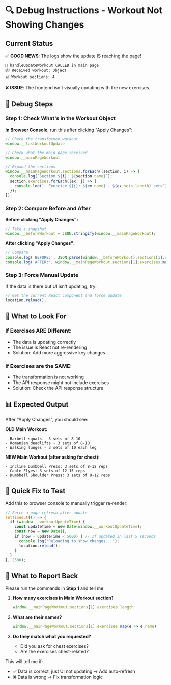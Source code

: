 # 🔍 Debug Instructions - Workout Not Showing Changes

## Current Status

✅ **GOOD NEWS**: The logs show the update IS reaching the page!
```
🎯 handleUpdateWorkout CALLED in main page
📦 Received workout: Object
📊 Workout sections: 4
```

❌ **ISSUE**: The frontend isn't visually updating with the new exercises.

## 🧪 Debug Steps

### Step 1: Check What's in the Workout Object

**In Browser Console**, run this after clicking "Apply Changes":

```javascript
// Check the transformed workout
window.__lastWorkoutUpdate

// Check what the main page received
window.__mainPageWorkout

// Expand the sections
window.__mainPageWorkout.sections.forEach((section, i) => {
  console.log(`Section ${i}: ${section.name}`);
  section.exercises.forEach((ex, j) => {
    console.log(`  Exercise ${j}: ${ex.name} - ${ex.sets.length} sets`);
  });
});
```

### Step 2: Compare Before and After

**Before clicking "Apply Changes":**
```javascript
// Take a snapshot
window.__beforeWorkout = JSON.stringify(window.__mainPageWorkout);
```

**After clicking "Apply Changes":**
```javascript
// Compare
console.log('BEFORE:', JSON.parse(window.__beforeWorkout).sections[1].exercises.map(e => e.name));
console.log('AFTER:', window.__mainPageWorkout.sections[1].exercises.map(e => e.name));
```

### Step 3: Force Manual Update

If the data is there but UI isn't updating, try:

```javascript
// Get the current React component and force update
location.reload();
```

## 🎯 What to Look For

### If Exercises ARE Different:
- The data is updating correctly
- The issue is React not re-rendering
- Solution: Add more aggressive key changes

### If Exercises are the SAME:
- The transformation is not working
- The API response might not include exercises
- Solution: Check the API response structure

## 📊 Expected Output

After "Apply Changes", you should see:

**OLD Main Workout:**
```
- Barbell squats - 3 sets of 8-10
- Romanian deadlifts - 3 sets of 8-10
- Walking lunges - 3 sets of 10 each leg
```

**NEW Main Workout (after asking for chest):**
```
- Incline Dumbbell Press: 3 sets of 8-12 reps
- Cable Flyes: 3 sets of 12-15 reps
- Dumbbell Shoulder Press: 3 sets of 8-12 reps
```

## 🔧 Quick Fix to Test

Add this to browser console to manually trigger re-render:

```javascript
// Force a page refresh after update
setTimeout(() => {
  if (window.__workoutUpdateTime) {
    const updateTime = new Date(window.__workoutUpdateTime);
    const now = new Date();
    if (now - updateTime < 5000) { // If updated in last 5 seconds
      console.log('Reloading to show changes...');
      location.reload();
    }
  }
}, 2500);
```

## 📝 What to Report Back

Please run the commands in **Step 1** and tell me:

1. **How many exercises in Main Workout section?**
   ```javascript
   window.__mainPageWorkout.sections[1].exercises.length
   ```

2. **What are their names?**
   ```javascript
   window.__mainPageWorkout.sections[1].exercises.map(e => e.name)
   ```

3. **Do they match what you requested?**
   - Did you ask for chest exercises?
   - Are the exercises chest-related?

This will tell me if:
- ✅ Data is correct, just UI not updating → Add auto-refresh
- ❌ Data is wrong → Fix transformation logic

